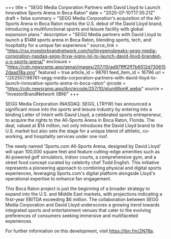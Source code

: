 +++
title = "SEGG Media Corporation Partners with David Lloyd to Launch Innovative Sports Arena in Boca Raton"
date = "2025-07-10T17:35:21Z"
draft = false
summary = "SEGG Media Corporation's acquisition of the All-Sports Arena in Boca Raton marks the U.S. debut of the David Lloyd brand, introducing a multifunctional sports and leisure facility with global expansion plans."
description = "SEGG Media partners with David Lloyd to launch a $14M sports arena in Boca Raton, blending sports, tech, and hospitality for a unique fan experience."
source_link = "https://rss.investorbrandnetwork.com/tg/tinygemsbreaks-segg-media-corporation-nasdaq-segg-ltryw-signs-loi-to-launch-david-lloyd-branded-u-s-sports-arena/"
enclosure = "https://cdn.newsramp.app/genai/images/257/10/ad97ffff2ff7b6512d7306152daad18a.png"
featured = true
article_id = 98761
feed_item_id = 16796
url = "/202507/98761-segg-media-corporation-partners-with-david-lloyd-to-launch-innovative-sports-arena-in-boca-raton"
qrcode = "https://cdn.newsramp.app/ibn/qrcode/257/10/plumWkmK.webp"
source = "InvestorBrandNetwork (IBN)"
+++

<p>SEGG Media Corporation (NASDAQ: SEGG, LTRYW) has announced a significant move into the sports and leisure industry by entering into a binding Letter of Intent with David Lloyd, a celebrated sports entrepreneur, to acquire the rights to the All-Sports Arena in Boca Raton, Florida. The deal, valued at $14 million, not only introduces the David Lloyd brand to the U.S. market but also sets the stage for a unique blend of athletic, co-working, and hospitality services under one roof.</p><p>The newly named 'Sports.com All-Sports Arena, designed by David Lloyd' will span 100,000 square feet and feature cutting-edge amenities such as AI-powered golf simulators, indoor courts, a comprehensive gym, and a street food concept curated by celebrity chef Todd English. This initiative represents a pioneering approach to combining physical and digital sports experiences, leveraging Sports.com's digital platform alongside Lloyd's operational expertise to enhance fan engagement.</p><p>This Boca Raton project is just the beginning of a broader strategy to expand into the U.S. and Middle East markets, with projections indicating a first-year EBITDA exceeding $6 million. The collaboration between SEGG Media Corporation and David Lloyd underscores a growing trend towards integrated sports and entertainment venues that cater to the evolving preferences of consumers seeking immersive and multifaceted experiences.</p><p>For further information on this development, visit <a href='https://ibn.fm/2N78a' rel='nofollow' target='_blank'>https://ibn.fm/2N78a</a>.</p>